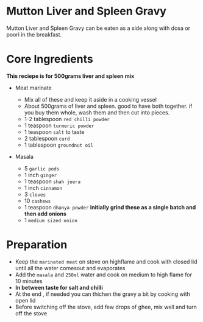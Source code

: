 # Mutton Liver and Spleen Gravy

 Mutton Liver and Spleen Gravy can be eaten as a side along with dosa or poori in the breakfast.

# Core Ingredients
**This reciepe is for 500grams liver and spleen mix**
- Meat marinate 
   - Mix all of these and keep it aside in a cooking vessel
   - About 500grams of liver and spleen. good to have both together. if you buy them whole, wash them and then cut into pieces.
   - 1-2 tablespoon `red chilli powder`
   - 1 teaspoon `turmeric powder`
   - 1 teaspoon `salt` to taste
   - 2 tablespoon `curd`
   - 1 tablespoon `groundnut oil`
          
 - Masala
   - 5 `garlic pods`
   - 1 inch `ginger`
   - 1 teaspoon `shah jeera`
   - 1 inch `cinnamon`
   - 3 `cloves`
   - 10 `cashews`
   - 1 teaspoon `dhanya powder`  **initially grind these as a single batch and then add onions**
   - 1 `medium sized onion`
  
# Preparation
- Keep the `marinated meat` on stove on highflame and cook with closed lid until all the water comesout and evaporates
- Add the `masala` and `250ml` water and cook on medium to high flame for 10 minutes
- **In between taste for salt and chilli**
- At the end , if needed you can thichen the gravy a bit by cooking with open lid
- Before switching off the stove, add few drops of ghee, mix well and turn off the stove
  
   
